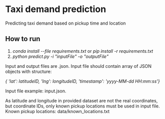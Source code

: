 # Taxi demand prediction
Predicting taxi demand based on pickup time and location

## How to run
1. *conda install --file requirements.txt* or *pip install -r requirements.txt*
2. *python predict.py -i "inputFile" -o "outputFile"*

Input and output files are .json.
Input file should contain array of JSON objects with structure: 

*{ 'lat': latitudeID, 'lng': longitudeID, 'timestamp': 'yyyy-MM-dd HH:mm:ss'}*

Input file example: input.json.

As latitude and longitude in provided dataset are not the real coordinates, but coordinate IDs, only known pickup locations must be used in input file.
Known pickup locations: data/known_locations.txt
